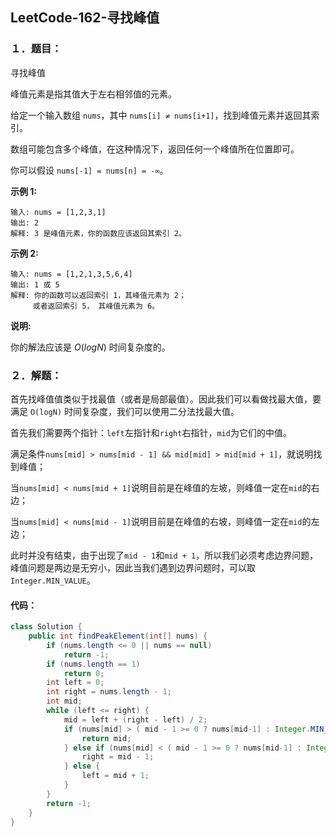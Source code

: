 ## LeetCode-162-寻找峰值

### １．题目：

寻找峰值

峰值元素是指其值大于左右相邻值的元素。

给定一个输入数组 `nums`，其中 `nums[i] ≠ nums[i+1]`，找到峰值元素并返回其索引。

数组可能包含多个峰值，在这种情况下，返回任何一个峰值所在位置即可。

你可以假设 `nums[-1] = nums[n] = -∞`。

**示例 1:**

```
输入: nums = [1,2,3,1]
输出: 2
解释: 3 是峰值元素，你的函数应该返回其索引 2。
```

**示例 2:**

```
输入: nums = [1,2,1,3,5,6,4]
输出: 1 或 5 
解释: 你的函数可以返回索引 1，其峰值元素为 2；
     或者返回索引 5， 其峰值元素为 6。
```

**说明:**

你的解法应该是 *O*(*logN*) 时间复杂度的。

### ２．解题：

​	首先找峰值值类似于找最值（或者是局部最值）。因此我们可以看做找最大值，要满足 `O(logN)` 时间复杂度，我们可以使用二分法找最大值。

​	首先我们需要两个指针：`left`左指针和`right`右指针，`mid`为它们的中值。

​	满足条件`nums[mid] > nums[mid - 1] && mid[mid] > mid[mid + 1]`，就说明找到峰值；

​	当`nums[mid] < nums[mid + 1]`说明目前是在峰值的左坡，则峰值一定在`mid`的右边；

​	当`nums[mid] < nums[mid - 1]`说明目前是在峰值的右坡，则峰值一定在`mid`的左边；

​	此时并没有结束，由于出现了`mid - 1`和`mid + 1`，所以我们必须考虑边界问题，峰值问题是两边是无穷小，因此当我们遇到边界问题时，可以取`Integer.MIN_VALUE`。

#### 	代码：

```java
class Solution {
    public int findPeakElement(int[] nums) {
        if (nums.length <= 0 || nums == null) 
            return -1;
        if (nums.length == 1)
            return 0;
        int left = 0;
        int right = nums.length - 1;
        int mid;
        while (left <= right) {
            mid = left + (right - left) / 2;
            if (nums[mid] > ( mid - 1 >= 0 ? nums[mid-1] : Integer.MIN_VALUE ) && (nums[mid] > ( mid + 1 < nums.length ? nums[mid + 1] : Integer.MIN_VALUE))){
                return mid;
            } else if (nums[mid] < ( mid - 1 >= 0 ? nums[mid-1] : Integer.MIN_VALUE )) {
                right = mid - 1;
            } else {
                left = mid + 1;
            }
        }
        return -1;
    }
}
```

